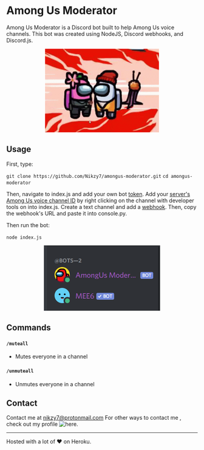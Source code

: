 # Among Us Moderator

Among Us Moderator is a Discord bot built to help Among Us voice channels. This bot was created using NodeJS, Discord webhooks, and Discord.js.
<div align="center">
  <img  width="300" height ="220" src="imposter.gif">
</div>

## Usage
First, type:

`git clone https://github.com/Nikzy7/amongus-moderator.git`
`cd amongus-moderator`

Then, navigate to index.js and add your own bot [token](https://www.writebots.com/discord-bot-token/). Add your [server's Among Us voice channel ID](https://support.discord.com/hc/en-us/articles/206346498-Where-can-I-find-my-User-Server-Message-ID-) by right clicking on the channel with developer tools on into index.js. Create a text channel and add a [webhook](https://support.discord.com/hc/en-us/articles/228383668-Intro-to-Webhooks). Then, copy the webhook's URL and paste it into console.py. 

Then run the bot:

`node index.js`

<div align="center">
  <img src="online.PNG">
</div>

## Commands

#### `/muteall`
 - Mutes everyone in a channel

#### `/unmuteall`
  - Unmutes everyone in a channel

## Contact

Contact me at nikzy7@protonmail.com
For other ways to contact me , check out my profile ![here.](https://github.com/Nikzy7)

----------------------
Hosted with a lot of :heart: on Heroku.
